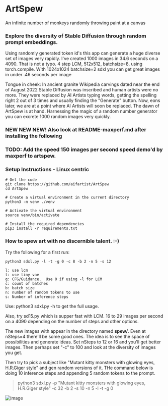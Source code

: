 # ArtSpew
An infinite number of monkeys randomly throwing paint at a canvas

### Explore the diversity of Stable Diffusion through random prompt embeddings.
Using randomly generated token id's this app can generate a huge diverse set of images very rapidly.  I've created 1000 images in 34.6 seconds on a 4090.  That is not a typo.  4 step LCM, 512x512, batchsize=8, using torch.compile.  With 1024x1024 batchsize=2 sdxl you can get great images in under .46 seconds per image

Tongue in cheek:
In ancient granite Wikipedia carvings dated near the end of August 2022 Stable Diffusion was inscribed and human artists were no more. They were replaced by AI Artists typing words, getting the spelling right 2 out of 3 times and usually finding the "Generate" button.  Now, eons later, we are at a point where AI Artists will soon be replaced.  The dawn of ArtSpew is at hand.  Harnessing the magic of a random number generator you can excrete 1000 random images very quickly.

### NEW NEW NEW! Also look at README-maxperf.md after installing the following
### TODO: Add the speed 150 images per second speed demo'd by maxperf to artspew.

### Setup Instructions - Linux centric
```
# Get the code
git clone https://github.com/aifartist/ArtSpew
cd ArtSpew

# Create a virtual environment in the current directory
python3 -m venv ./venv

# Activate the virtual environment
source venv/bin/activate

# Install the required dependencies
pip3 install -r requirements.txt
```
### How to spew art with no discernible talent.  :-)
Try the following for a first run:
```
python3 sdxl.py -l -t -g 0 -c 8 -b 2 -n 5 -s 12

l: use lcm
t: use tiny vae
g: CFG/Guidance.  Use 0 if using -l for LCM
c: count of batches
b: batch size
n: number of random tokens to use
s: Number of inference steps
```

Use:  python3 sdxl.py -h
to get the full usage.

Also, try sd15.py which is supper fast with LCM.  16 to 29 images per second on a 4090 depending on the number of steps and other options.

The new images with appear in the directory named **spew/**.  Even at nSteps=4 there'll be some good ones.  The idea is to see the space of possibilities and generate ideas.  Set nSteps to 12 or 16 and you'll get better images.  Then perhaps set "-c" to 100 and look at the diversity of images you get.

Then try to pick a subject like "Mutant kitty monsters with glowing eyes, H.R.Giger style" and gen random versions of it.  THe command below is doing 10 inference steps and appending 5 random tokens to the prompt.

> python3 sdxl.py -p "Mutant kitty monsters with glowing eyes, H.R.Giger style" -c 32 -b 2 -s 10 -n 5 -l -t -g 0

![image](https://github.com/aifartist/ArtSpew/assets/116415616/f80a5cd9-994f-4134-8e05-f735116bce53)
